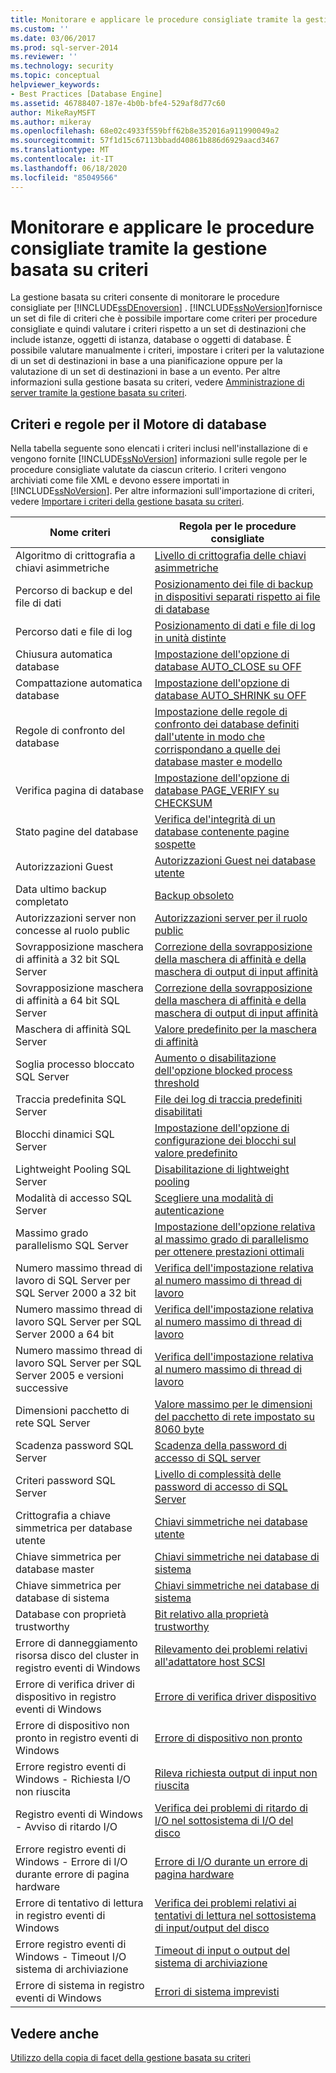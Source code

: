 ```yaml
---
title: Monitorare e applicare le procedure consigliate tramite la gestione basata su criteri | Microsoft Docs
ms.custom: ''
ms.date: 03/06/2017
ms.prod: sql-server-2014
ms.reviewer: ''
ms.technology: security
ms.topic: conceptual
helpviewer_keywords:
- Best Practices [Database Engine]
ms.assetid: 46788407-187e-4b0b-bfe4-529af8d77c60
author: MikeRayMSFT
ms.author: mikeray
ms.openlocfilehash: 68e02c4933f559bff62b8e352016a911990049a2
ms.sourcegitcommit: 57f1d15c67113bbadd40861b886d6929aacd3467
ms.translationtype: MT
ms.contentlocale: it-IT
ms.lasthandoff: 06/18/2020
ms.locfileid: "85049566"
---
```

# <a name="monitor-and-enforce-best-practices-by-using-policy-based-management"></a>Monitorare e applicare le procedure consigliate tramite la gestione basata su criteri
  La gestione basata su criteri consente di monitorare le procedure consigliate per [!INCLUDE[ssDEnoversion](../../includes/ssdenoversion-md.md)] . [!INCLUDE[ssNoVersion](../../includes/ssnoversion-md.md)]fornisce un set di file di criteri che è possibile importare come criteri per procedure consigliate e quindi valutare i criteri rispetto a un set di destinazioni che include istanze, oggetti di istanza, database o oggetti di database. È possibile valutare manualmente i criteri, impostare i criteri per la valutazione di un set di destinazioni in base a una pianificazione oppure per la valutazione di un set di destinazioni in base a un evento. Per altre informazioni sulla gestione basata su criteri, vedere [Amministrazione di server tramite la gestione basata su criteri](administer-servers-by-using-policy-based-management.md).  
  
## <a name="policy-and-rules-for-database-engine"></a>Criteri e regole per il Motore di database  
 Nella tabella seguente sono elencati i criteri inclusi nell'installazione di e vengono fornite [!INCLUDE[ssNoVersion](../../includes/ssnoversion-md.md)] informazioni sulle regole per le procedure consigliate valutate da ciascun criterio. I criteri vengono archiviati come file XML e devono essere importati in [!INCLUDE[ssNoVersion](../../includes/ssnoversion-md.md)]. Per altre informazioni sull'importazione di criteri, vedere [Importare i criteri della gestione basata su criteri](import-a-policy-based-management-policy.md).  
  
|Nome criteri|Regola per le procedure consigliate|  
|-----------------|------------------------|  
|Algoritmo di crittografia a chiavi asimmetriche|[Livello di crittografia delle chiavi asimmetriche](asymmetric-keys-encryption-strength.md)|  
|Percorso di backup e del file di dati|[Posizionamento dei file di backup in dispositivi separati rispetto ai file di database](../../database-engine/backup-files-must-be-on-separate-devices-from-the-database-files.md)|  
|Percorso dati e file di log|[Posizionamento di dati e file di log in unità distinte](place-data-and-log-files-on-separate-drives.md)|  
|Chiusura automatica database|[Impostazione dell'opzione di database AUTO_CLOSE su OFF](set-the-auto-close-database-option-to-off.md)|  
|Compattazione automatica database|[Impostazione dell'opzione di database AUTO_SHRINK su OFF](set-the-auto-shrink-database-option-to-off.md)|  
|Regole di confronto del database|[Impostazione delle regole di confronto dei database definiti dall'utente in modo che corrispondano a quelle dei database master e modello](../../database-engine/set-collation-user-defined-databases-match-master-model-databases.md)|  
|Verifica pagina di database|[Impostazione dell'opzione di database PAGE_VERIFY su CHECKSUM](set-the-page-verify-database-option-to-checksum.md)|  
|Stato pagine del database|[Verifica del'integrità di un database contenente pagine sospette](check-integrity-of-database-with-suspect-pages.md)|  
|Autorizzazioni Guest|[Autorizzazioni Guest nei database utente](guest-permissions-on-user-databases.md)|  
|Data ultimo backup completato|[Backup obsoleto](outdated-backup.md)|  
|Autorizzazioni server non concesse al ruolo public|[Autorizzazioni server per il ruolo public](server-public-permissions.md)|  
|Sovrapposizione maschera di affinità a 32 bit SQL Server|[Correzione della sovrapposizione della maschera di affinità e della maschera di output di input affinità](correct-affinity-mask-and-affinity-input-and-output-mask-overlap.md)|  
|Sovrapposizione maschera di affinità a 64 bit SQL Server|[Correzione della sovrapposizione della maschera di affinità e della maschera di output di input affinità](correct-affinity-mask-and-affinity-input-and-output-mask-overlap.md)|  
|Maschera di affinità SQL Server|[Valore predefinito per la maschera di affinità](keep-the-affinity-mask-default-value.md)|  
|Soglia processo bloccato SQL Server|[Aumento o disabilitazione dell'opzione blocked process threshold](increase-or-disable-blocked-process-threshold.md)|  
|Traccia predefinita SQL Server|[File dei log di traccia predefiniti disabilitati](default-trace-log-files-disabled.md)|  
|Blocchi dinamici SQL Server|[Impostazione dell'opzione di configurazione dei blocchi sul valore predefinito](keep-the-locks-configuration-option-default-value.md)|  
|Lightweight Pooling SQL Server|[Disabilitazione di lightweight pooling](disable-lightweight-pooling.md)|  
|Modalità di accesso SQL Server|[Scegliere una modalità di autenticazione](../security/choose-an-authentication-mode.md)|  
|Massimo grado parallelismo SQL Server|[Impostazione dell'opzione relativa al massimo grado di parallelismo per ottenere prestazioni ottimali](set-the-max-degree-of-parallelism-option-for-optimal-performance.md)|  
|Numero massimo thread di lavoro di SQL Server per SQL Server 2000 a 32 bit|[Verifica dell'impostazione relativa al numero massimo di thread di lavoro](verify-max-worker-threads-setting.md)|  
|Numero massimo thread di lavoro SQL Server per SQL Server 2000 a 64 bit|[Verifica dell'impostazione relativa al numero massimo di thread di lavoro](verify-max-worker-threads-setting.md)|  
|Numero massimo thread di lavoro SQL Server per SQL Server 2005 e versioni successive|[Verifica dell'impostazione relativa al numero massimo di thread di lavoro](verify-max-worker-threads-setting.md)|  
|Dimensioni pacchetto di rete SQL Server|[Valore massimo per le dimensioni del pacchetto di rete impostato su 8060 byte](network-packet-size-should-not-exceed-8060-bytes.md)|  
|Scadenza password SQL Server|[Scadenza della password di accesso di SQL server](sql-server-login-password-expiration.md)|  
|Criteri password SQL Server|[Livello di complessità delle password di accesso di SQL Server](sql-server-login-password-strength.md)|  
|Crittografia a chiave simmetrica per database utente|[Chiavi simmetriche nei database utente](symmetric-keys-on-user-databases.md)|  
|Chiave simmetrica per database master|[Chiavi simmetriche nei database di sistema](symmetric-keys-on-system-databases.md)|  
|Chiave simmetrica per database di sistema|[Chiavi simmetriche nei database di sistema](symmetric-keys-on-system-databases.md)|  
|Database con proprietà trustworthy|[Bit relativo alla proprietà trustworthy](trustworthy-bit.md)|  
|Errore di danneggiamento risorsa disco del cluster in registro eventi di Windows|[Rilevamento dei problemi relativi all'adattatore host SCSI](detect-scsi-host-adapter-issues.md)|  
|Errore di verifica driver di dispositivo in registro eventi di Windows|[Errore di verifica driver dispositivo](device-driver-control-error.md)|  
|Errore di dispositivo non pronto in registro eventi di Windows|[Errore di dispositivo non pronto](device-not-ready-error.md)|  
|Errore registro eventi di Windows - Richiesta I/O non riuscita|[Rileva richiesta output di input non riuscita](detect-failed-input-and-output-requests.md)|  
|Registro eventi di Windows - Avviso di ritardo I/O|[Verifica dei problemi di ritardo di I/O nel sottosistema di I/O del disco](check-disk-input-and-output-subsystem-for-io-delay-problems.md)|  
|Errore registro eventi di Windows - Errore di I/O durante errore di pagina hardware|[Errore di I/O durante un errore di pagina hardware](input-and-output-error-during-hard-page-fault.md)|  
|Errore di tentativo di lettura in registro eventi di Windows|[Verifica dei problemi relativi ai tentativi di lettura nel sottosistema di input/output del disco](check-disk-input-output-subsystem-for-read-retry-problems.md)|  
|Errore registro eventi di Windows - Timeout I/O sistema di archiviazione|[Timeout di input o output del sistema di archiviazione](storage-system-input-output-time-out.md)|  
|Errore di sistema in registro eventi di Windows|[Errori di sistema imprevisti](unexpected-system-failures.md)|  
  
## <a name="see-also"></a>Vedere anche  
 [Utilizzo della copia di facet della gestione basata su criteri](working-with-policy-based-management-facets.md)  
  
  
